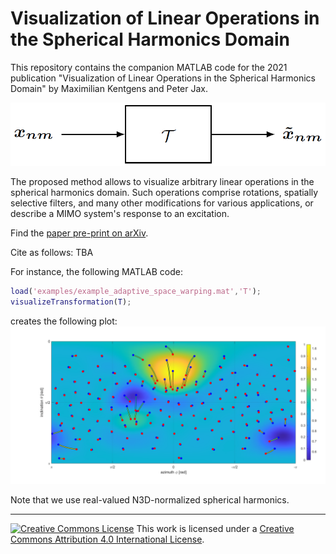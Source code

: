 # Visualization of Linear Operations in the Spherical Harmonics Domain

This repository contains the companion MATLAB code for the 2021 publication "Visualization of Linear Operations in the Spherical Harmonics Domain" by Maximilian Kentgens and Peter Jax.

![Spherical Harmonics Linear Transform](sh_linear_operation.png)

The proposed method allows to visualize arbitrary linear operations in the spherical harmonics domain. Such operations comprise rotations, spatially selective filters, and many other modifications for various applications, or describe a MIMO system's response to an excitation.

Find the [paper pre-print on arXiv](https://arxiv.org/abs/2104.13069).

Cite as follows: TBA

For instance, the following MATLAB code:
```matlab
load('examples/example_adaptive_space_warping.mat','T');
visualizeTransformation(T);
```
creates the following plot:
![Example Visualization](examples/example_adaptive_space_warping.png)

Note that we use real-valued N3D-normalized spherical harmonics.

---

[![Creative Commons License](https://i.creativecommons.org/l/by/4.0/88x31.png)](http://creativecommons.org/licenses/by/4.0/)
This work is licensed under a [Creative Commons Attribution 4.0 International License](http://creativecommons.org/licenses/by/4.0/).
